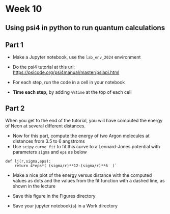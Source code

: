# Week 10

## Using psi4 in python to run quantum calculations

## Part 1
- Make a Jupyter notebook, use the `lab_env_2024` environment

- Do the psi4 tutorial at this url: https://psicode.org/psi4manual/master/psiapi.html

- For each step, run the code in a cell in your notebook

- **Time each step,** by adding `%%time` at the top of each cell

## Part 2

When you get to the end of the tutorial, you will have computed the energy of Neon at several different distances.

- Now for this part, compute the energy of two Argon molecules at distances from 3.5 to 6 angstroms
- Use `scipy` `curve_fit` to fit this curve to a Lennard-Jones potential with parameters `sigma` and `eps` as below

```
def lj(r,sigma,eps):
    return 4*eps*( (sigma/r)**12-(sigma/r)**6  )`
```

- Make a nice plot of the energy versus distance with the computed values as dots and the values from the fit function with a dashed line, as shown in the lecture

- Save this figure in the Figures directory

- Save your jupyter notebook(s) in a Work directory
